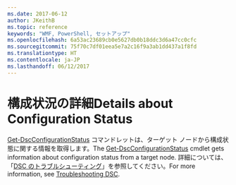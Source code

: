 ```yaml
---
ms.date: 2017-06-12
author: JKeithB
ms.topic: reference
keywords: "WMF, PowerShell, セットアップ"
ms.openlocfilehash: 6a53ac23689cb0e5627db0b18ddc3d6a47cc0cfc
ms.sourcegitcommit: 75f70c7df01eea5e7a2c16f9a3ab1dd437a1f8fd
ms.translationtype: HT
ms.contentlocale: ja-JP
ms.lasthandoff: 06/12/2017
---
```

# <a name="details-about-configuration-status"></a><span data-ttu-id="e86d9-102">構成状況の詳細</span><span class="sxs-lookup"><span data-stu-id="e86d9-102">Details about Configuration Status</span></span>

<span data-ttu-id="e86d9-103">[Get-DscConfigurationStatus](https://technet.microsoft.com/library/mt517868.aspx) コマンドレットは、ターゲット ノードから構成状態に関する情報を取得します。</span><span class="sxs-lookup"><span data-stu-id="e86d9-103">The [Get-DscConfigurationStatus](https://technet.microsoft.com/library/mt517868.aspx) cmdlet gets information about configuration status from a target node.</span></span> <span data-ttu-id="e86d9-104">詳細については、「[DSC のトラブルシューティング](https://msdn.microsoft.com/powershell/dsc/troubleshooting)」を参照してください。</span><span class="sxs-lookup"><span data-stu-id="e86d9-104">For more information, see [Troubleshooting DSC](https://msdn.microsoft.com/powershell/dsc/troubleshooting).</span></span>

